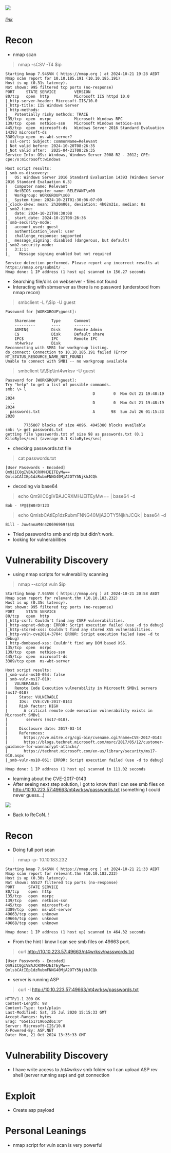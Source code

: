 ![](banner.png)
###### [link](https://tryhackme.com/r/room/relevant)

# Recon

- nmap scan

> nmap -sCSV -T4 $ip

```
Starting Nmap 7.94SVN ( https://nmap.org ) at 2024-10-21 19:28 AEDT
Nmap scan report for 10.10.185.191 (10.10.185.191)
Host is up (0.31s latency).
Not shown: 995 filtered tcp ports (no-response)
PORT     STATE SERVICE        VERSION
80/tcp   open  http           Microsoft IIS httpd 10.0
|_http-server-header: Microsoft-IIS/10.0
|_http-title: IIS Windows Server
| http-methods: 
|_  Potentially risky methods: TRACE
135/tcp  open  msrpc          Microsoft Windows RPC
139/tcp  open  netbios-ssn    Microsoft Windows netbios-ssn
445/tcp  open  microsoft-ds   Windows Server 2016 Standard Evaluation 14393 microsoft-ds
3389/tcp open  ms-wbt-server?
| ssl-cert: Subject: commonName=Relevant
| Not valid before: 2024-10-20T08:26:35
|_Not valid after:  2025-04-21T08:26:35
Service Info: OSs: Windows, Windows Server 2008 R2 - 2012; CPE: cpe:/o:microsoft:windows

Host script results:
| smb-os-discovery: 
|   OS: Windows Server 2016 Standard Evaluation 14393 (Windows Server 2016 Standard Evaluation 6.3)
|   Computer name: Relevant
|   NetBIOS computer name: RELEVANT\x00
|   Workgroup: WORKGROUP\x00
|_  System time: 2024-10-21T01:30:06-07:00
|_clock-skew: mean: 2h20m00s, deviation: 4h02m31s, median: 0s
| smb2-time: 
|   date: 2024-10-21T08:30:08
|_  start_date: 2024-10-21T08:26:36
| smb-security-mode: 
|   account_used: guest
|   authentication_level: user
|   challenge_response: supported
|_  message_signing: disabled (dangerous, but default)
| smb2-security-mode: 
|   3:1:1: 
|_    Message signing enabled but not required

Service detection performed. Please report any incorrect results at https://nmap.org/submit/ .
Nmap done: 1 IP address (1 host up) scanned in 156.27 seconds
```

- Searching file/dirs on webserver - files not found
- Interacting with sbmserver as there is no password (understood from nmap recon)

> smbclient -L \\\\$ip -U guest 

```
Password for [WORKGROUP\guest]:

	Sharename       Type      Comment
	---------       ----      -------
	ADMIN$          Disk      Remote Admin
	C$              Disk      Default share
	IPC$            IPC       Remote IPC
	nt4wrksv        Disk      
Reconnecting with SMB1 for workgroup listing.
do_connect: Connection to 10.10.185.191 failed (Error NT_STATUS_RESOURCE_NAME_NOT_FOUND)
Unable to connect with SMB1 -- no workgroup available
```

> smbclient \\\\\\\\$ip\\\\nt4wrksv -U guest 

```
Password for [WORKGROUP\guest]:
Try "help" to get a list of possible commands.
smb: \> l
  .                                   D        0  Mon Oct 21 19:48:19 2024
  ..                                  D        0  Mon Oct 21 19:48:19 2024
  passwords.txt                       A       98  Sun Jul 26 01:15:33 2020

		7735807 blocks of size 4096. 4945380 blocks available
smb: \> get passwords.txt 
getting file \passwords.txt of size 98 as passwords.txt (0.1 KiloBytes/sec) (average 0.1 KiloBytes/sec)
```

- checking passwords.txt file

> cat passwords.txt  

```
[User Passwords - Encoded]
Qm9iIC0gIVBAJCRXMHJEITEyMw==
QmlsbCAtIEp1dzRubmFNNG40MjA2OTY5NjkhJCQk  
```

- decoding via base64

> echo Qm9iIC0gIVBAJCRXMHJEITEyMw== |  base64 -d 

```
Bob - !P@$$W0rD!123 
```

> echo QmlsbCAtIEp1dzRubmFNNG40MjA2OTY5NjkhJCQk |  base64 -d 

```
Bill - Juw4nnaM4n420696969!$$$   
```

- Tried password to smb and rdp but didn't work.
-  looking for vulnerabilities

# Vulnerability Discovery

- using nmap scripts for vulnerability scanning

> nmap --script vuln $ip 

```
Starting Nmap 7.94SVN ( https://nmap.org ) at 2024-10-21 20:58 AEDT
Nmap scan report for relevant.thm (10.10.183.232)
Host is up (0.35s latency).
Not shown: 995 filtered tcp ports (no-response)
PORT     STATE SERVICE
80/tcp   open  http
|_http-csrf: Couldn't find any CSRF vulnerabilities.
|_http-aspnet-debug: ERROR: Script execution failed (use -d to debug)
|_http-stored-xss: Couldn't find any stored XSS vulnerabilities.
|_http-vuln-cve2014-3704: ERROR: Script execution failed (use -d to debug)
|_http-dombased-xss: Couldn't find any DOM based XSS.
135/tcp  open  msrpc
139/tcp  open  netbios-ssn
445/tcp  open  microsoft-ds
3389/tcp open  ms-wbt-server

Host script results:
|_smb-vuln-ms10-054: false
| smb-vuln-ms17-010: 
|   VULNERABLE:
|   Remote Code Execution vulnerability in Microsoft SMBv1 servers (ms17-010)
|     State: VULNERABLE
|     IDs:  CVE:CVE-2017-0143
|     Risk factor: HIGH
|       A critical remote code execution vulnerability exists in Microsoft SMBv1
|        servers (ms17-010).
|
|     Disclosure date: 2017-03-14
|     References:
|       https://cve.mitre.org/cgi-bin/cvename.cgi?name=CVE-2017-0143
|       https://blogs.technet.microsoft.com/msrc/2017/05/12/customer-guidance-for-wannacrypt-attacks/
|_      https://technet.microsoft.com/en-us/library/security/ms17-010.aspx
|_smb-vuln-ms10-061: ERROR: Script execution failed (use -d to debug)

Nmap done: 1 IP address (1 host up) scanned in 111.02 seconds
```

- learning about the CVE-2017-0143
- After seeing next step solution, I got to know that I can see smb files on http://10.10.223.57:49663/nt4wrksv/passwords.txt (something I could never guess...)

![](https://media2.giphy.com/media/v1.Y2lkPTc5MGI3NjExM3A1aWpyMGRvdnRoNDV0bmY1ZXh3ZzFoMGd0aTI2NTRwMzVoaTd0YSZlcD12MV9pbnRlcm5hbF9naWZfYnlfaWQmY3Q9Zw/lXu72d4iKwqek/giphy.webp)

- Back to ReCoN..!

# Recon

- Doing full port scan

>nmap -p- 10.10.183.232

```
Starting Nmap 7.94SVN ( https://nmap.org ) at 2024-10-21 21:33 AEDT
Nmap scan report for relevant.thm (10.10.183.232)
Host is up (0.30s latency).
Not shown: 65527 filtered tcp ports (no-response)
PORT      STATE SERVICE
80/tcp    open  http
135/tcp   open  msrpc
139/tcp   open  netbios-ssn
445/tcp   open  microsoft-ds
3389/tcp  open  ms-wbt-server
49663/tcp open  unknown
49666/tcp open  unknown
49668/tcp open  unknown

Nmap done: 1 IP address (1 host up) scanned in 464.32 seconds
```

- From the hint I know I can see smb files on 49663 port.

> curl http://10.10.223.57:49663/nt4wrksv/passwords.txt

```
[User Passwords - Encoded]
Qm9iIC0gIVBAJCRXMHJEITEyMw==
QmlsbCAtIEp1dzRubmFNNG40MjA2OTY5NjkhJCQk
```

- server is running ASP

> curl -I http://10.10.223.57:49663/nt4wrksv/passwords.txt

```
HTTP/1.1 200 OK
Content-Length: 98
Content-Type: text/plain
Last-Modified: Sat, 25 Jul 2020 15:15:33 GMT
Accept-Ranges: bytes
ETag: "65e151719662d61:0"
Server: Microsoft-IIS/10.0
X-Powered-By: ASP.NET
Date: Mon, 21 Oct 2024 13:35:33 GMT
```

# Vulnerability Discovery

- I have write access to /nt4wrksv smb folder so I can upload ASP rev shell (server running asp) and get connection

# Exploit

- Create asp payload

# Personal Leanings

- nmap script for vuln scan is very powerful
